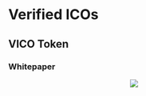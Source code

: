 # Verified ICOs
## VICO Token
### Whitepaper
<p align="center">
<img src="https://i.imgur.com/L6GeRg7.png">
</p>
